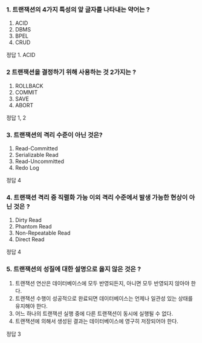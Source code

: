 ### 1. 트랜잭션의 4가지 특성의 앞 글자를 나타내는 약어는 ?

1. ACID
2. DBMS
3. BPEL
4. CRUD

정답 1. ACID

### 2 트랜잭션을 결정하기 위해 사용하는 것 2가지는 ?

1. ROLLBACK
2. COMMIT
3. SAVE
4. ABORT

정답 1, 2

### 3. 트랜잭션의 격리 수준이 아닌 것은?

1. Read-Committed
2. Serializable Read
3. Read-Uncommitted
4. Redo Log

정답 4

### 4. 트랜잭션 격리 중 직렬화 가능 이외 격리 수준에서 발생 가능한 현상이 아닌 것은 ?

1. Dirty Read
2. Phantom Read
3. Non-Repeatable Read
4. Direct Read

정답 4

### 5. 트랜잭션의 성질에 대한 설명으로 옳지 않은 것은 ?

1. 트랜잭션 연산은 데이터베이스에 모두 반영되든지, 아니면 모두 반영되지 않아야 한다.
2. 트랜잭션 수행이 성공적으로 완료되면 데이터베이스는 언제나 일관성 있는 상태를 유지해야 한다.
3. 어느 하나의 트랜잭션 실행 중에 다른 트랜잭션이 동시에 실행될 수 없다.
4. 트랜잭션에 의해서 생성된 결과는 데이터베이스에 영구히 저장되어야 한다.

정답 3
